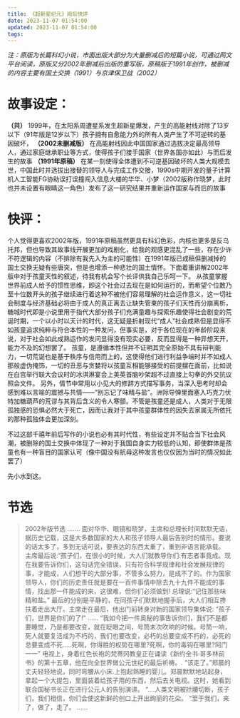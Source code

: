 ```yaml
---
title: 《超新星纪元》阅后快评
date: 2023-11-07 01:54:00
updated: 2023-11-07 01:54:00
tags:
---
```




*注：原版为长篇科幻小说，市面出版大部分为大量删减后的短篇小说，可通过网文平台阅读，原版又分2002年删减后出版的重写版，原稿版于1991年创作，被删减的内容主要有国土交换（1991）与京津保卫战（2002）*
​
​ 
# 故事设定：

**（共）** 1999年，在太阳系周遭星系发生超新星爆发，产生的高能射线对除了13岁以下（91年版是12岁以下）孩子拥有自愈能力外的所有人类产生了不可逆转的基因破坏，
**（2002未删减版）** 在高能射线因此中国国家通过选拔决定最高领导人，通过家庭继承职业等方式，使得孩子们接手国家（世界各国亦如此）与而后发生的故事
**（​1991年原稿）** 在某一刻使得全体遭到不可逆基因破坏的人类大规模去世，中国此时并选拔出接替的领导人与完成工作交接，1990s中期开发的量子计算机人工智能FG协助误打误撞闯入信息大楼的华华、小梦（2002版称作晓梦，此时也并未设置有眼睛这一角色）发布了这一研究结果并重新运作国家与而后的故事


# 快评：


个人觉得更喜欢2002年版，1991年原稿虽然更具有科幻色彩，内核也更多是反乌托邦，但也导致其故事线开展更加的戏剧化，给我的观感更混乱了一些，存在少许不符逻辑的内容（不排除有我先入为主的可能性）在1991年版已成稿但删减掉的国土交换无疑有些唐突，但是也增添一种悲壮的国土情怀。下面着重讲解2002年版中对于孩童天性的叙述，待我有机会写个长评供我自己乐呵一下。
从孩童掌握世界前成人给予的惯性思维，即这个社会过去现在是如何运行的，而希望个位数乃至十位数开头的孩子继续进行着这种不被他们容易理解的社会运作意义，这一切社会制度与经济基础必将由于成人的真正离去让缺失管束的孩子们天性而分崩离析，糖城时代即是小说里用于指代大部分孩子们充满童趣与探索乐趣使得社会剧变的荒诞时期，一个以小时以天计的时代，这无疑是折射现代“成人”社会成熟但是显得不如孩童追求纯粹与符合本性的一种发问，但事实是，对于各位现在的年龄阶段来说，对于社会如此成熟运作的发问显得没有现实必要，反而显得是一种异想天开，能力不及的幻想罢了。
孩童，是遵循本性但并不证明其完全原始不具有辩判能力，一切荒诞也是基于秩序与信用而上的，这使得他们进行利益争端时并不如成人那般虚伪掩饰，一切的丑恶与贪婪将以孩童互相能够接受的前提摆在面前，比如说在白宫举行联大会议时的冰淇淋宴会上美英首脑吵架超不过直接上勾拳的外交抗议照会文件。
另外，情节中常用以小见大的修辞方式描写事务，当深入思考时却会感到难以言喻的震撼与共情——“别忘记了味精与盐”。洲际导弹里面塞入巧克力伏特加糖葫芦的荒谬与其背后含义的令人寒颤。不管是孩童还是成人，人类对于无限孤独感的恐惧必然大于死亡，因而让我对于其中孩童群体性的因失去家属无所依托的那种孤独体会更加深刻。

不过这部千禧年前后写作的小说也必有其时代性，有些设定并不贴合当下社会风潮，被删除的国土交换中体现了一种对于我国自身实力较低的认知，即使群体是孩童也有一种盲目的国家认可（像中国没有航母这种发言也仅仅因为当时的情况如此罢了）

先小水到这。
​
​
# 节选

>2002年版节选
>.......
>面对华华、眼镜和晓梦，主席和总理长时间默默无语，据历史记载，这是大多数国家的大人和孩子领导人最后告别时的情形。要说的话太多了，多到无话可说，要表达的东西太重了，重到非语言能承载。
>主席最后说:“孩子们，在很小的时候，大人们就教导你们:有志者事竟成。现在我要告诉你们，这句话完全错误，只有符合科学规律和社会发展规律的事，才能成，人们想干的大部分事，不管多么努力，是成不了的。作为国家领导人，你们的历史责任就是要在一百件事情中除去九十九件不能成的事情，找出那一件能成的来，这很难，但你们必须做到!
>总理说:“记住那些味精和盐。”
>最后的分别是平静的，在同孩子们默默地握手后，大人们相互搀扶着走出大厅。主席走在最后，他出门前转身对新的国家领导集体说:
>“孩子们，世界是你们的了!”
>......
>“我如今把一件奥秘的事告诉你们，我们不是都要睡觉，乃是都要改变，就在眨眼之间，号筒末次吹响的时候。号筒一响，死人就要复活成为不朽的，我们也要改变，必朽的总要变成不朽的，必死的总要变成不死.....死啊，你得胜的权势在哪里?死啊，你的毒钩在哪里?阿门一一”
>电视上，身着红色长袍的梵蒂冈教皇正在诵读《新约全书·哥多林前书》的第十五章，他在向全世界做公元世纪的最后祈祷。.
>“该走了。”郑晨的丈夫轻轻地说，同时弯腰从小床.上抱起熟睡的婴儿。郑晨默默地站起身，拿起一个大提包，里面装着给孩子用的东西，然后去关电视。这时，她看到联合国秘书长正在进行公元人的告别演讲。
>“....人类文明被拦腰切断，孩子们，我们相信，你们会使这新鲜的创口上开出绚丽的花朵。
>“至于我们，来了，做了，走了。
>......
 
